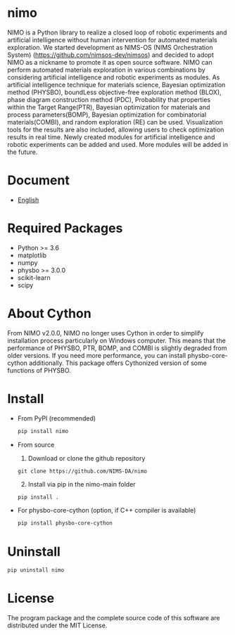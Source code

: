 # nimo

NIMO is a Python library to realize a closed loop of robotic experiments and artificial intelligence without human intervention for automated materials exploration. We started development as NIMS-OS (NIMS Orchestration System) (https://github.com/nimsos-dev/nimsos) and decided to adopt NIMO as a nickname to promote it as open source software. NIMO can perform automated materials exploration in various combinations by considering artificial intelligence and robotic experiments as modules. As artificial intelligence technique for materials science, Bayesian optimization method (PHYSBO), boundLess objective-free exploration method (BLOX), phase diagram construction method (PDC), Probability that properties within the Target Range(PTR), Bayesian optimization for materials and process parameters(BOMP), Bayesian optimization for combinatorial materials(COMBI), and random exploration (RE) can be used. Visualization tools for the results are also included, allowing users to check optimization results in real time. Newly created modules for artificial intelligence and robotic experiments can be added and used. More modules will be added in the future.


# Document

- [English](https://nims-da.github.io/nimo/en/)

# Required Packages

- Python >= 3.6
- matplotlib
- numpy
- physbo >= 3.0.0
- scikit-learn
- scipy


# About Cython
From NIMO v2.0.0, NIMO no longer uses Cython in order to simplify installation process particularly on Windows computer. This means that the performance of PHYSBO, PTR, BOMP, and COMBI is slightly degraded from older versions. If you need more performance, you can install physbo-core-cython additionally. This package offers Cythonized version of some functions of PHYSBO.


# Install

* From PyPI (recommended)

  ```bash
  pip install nimo
  ```

* From source

  1. Download or clone the github repository

  ```
  git clone https://github.com/NIMS-DA/nimo
  ```

  2. Install via pip in the nimo-main folder

  ```bash
  pip install .
  ```

* For physbo-core-cython (option, if C++ compiler is available)

  ```bash
  pip install physbo-core-cython
  ```


# Uninstall

```bash
pip uninstall nimo
```

# License

The program package and the complete source code of this software are distributed under the MIT License.
